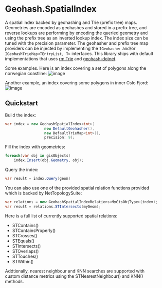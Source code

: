 # Geohash.SpatialIndex
A spatial index backed by geohashing and Trie (prefix tree) maps. Geometries are encoded as geohashes and stored in a prefix tree, and reverse lookups are performing by encoding the queried geometry and using the prefix tree as an inverted lookup index. The index size can be tuned with the precision parameter. The geohasher and prefix tree map providers can be injected by implementing the `IGeohasher` and/or `IGeohashTrieMap<TEntryList, T>` interfaces. This library ships with default implementations that uses [rm.Trie](https://github.com/rmandvikar/csharp-trie) and [geohash-dotnet](https://github.com/postlagerkarte/geohash-dotnet).

Some examples. Here is an index covering a set of polygons along the norwegian coastline:
![image](https://user-images.githubusercontent.com/3635018/113932204-a1109e00-97f3-11eb-8549-7464224445d3.png)

Another example, an index covering some polygons in inner Oslo Fjord:
![image](https://user-images.githubusercontent.com/3635018/113932377-d0270f80-97f3-11eb-9514-ab1a5bf1df8a.png)

## Quickstart
Build the index:
```csharp
var index = new GeohashSpatialIndex<int>(
                  new DefaultGeohasher(), 
                  new DefaultTrieMap<int>(), 
                  precision: 9);
```  

Fill the index with geometries:
```csharp
foreach(var obj in gisObjects)
    index.Insert(obj.Geometry, obj);
```

Query the index:
```csharp
var result = index.Query(geom)
```

You can also use one of the provided spatial relation functions provided which is backed by NetTopologySuite:
```csharp
var relations = new GeohashSpatialIndexRelations<MyGisObjType>(index);
var result = relations.STIntersects(myGeom);
```
Here is a full list of currently supported spatial relations:
* STContains()
* STContainsProperly()
* STCrosses()
* STEquals()
* STIntersects()
* STOverlaps()
* STTouches()
* STWithin()

Addtionally, nearest neighbour and KNN searches are supported with custom distance metrics using the STNearestNeighbour() and KNN() methods.
